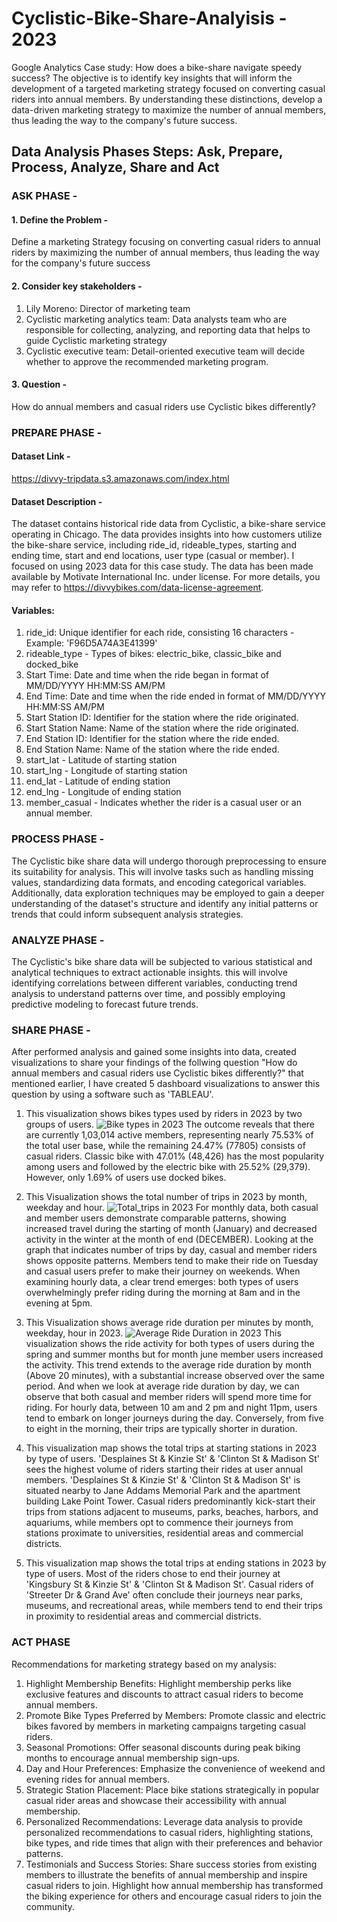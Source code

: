 # Cyclistic-Bike-Share-Analyisis - 2023
Google Analytics Case study: How does a bike-share navigate speedy success? The objective is to identify key insights that will inform the development of a targeted marketing strategy focused on converting casual riders into annual members. By understanding these distinctions, develop a data-driven marketing strategy to maximize the number of annual members, thus leading the way to the company's future success.
## Data Analysis Phases Steps: Ask, Prepare, Process, Analyze, Share and Act
### ASK PHASE - 
#### 1. Define the Problem - 
  Define a marketing Strategy focusing on converting casual riders to annual riders by maximizing the number of annual members, thus leading the way for the company's future success
#### 2. Consider key stakeholders - 
  1. Lily Moreno: Director of marketing team
  2. Cyclistic marketing analytics team: Data analysts team who are responsible for collecting, analyzing, and reporting data that helps to guide Cyclistic marketing strategy
  3. Cyclistic executive team: Detail-oriented executive team will decide whether to approve the recommended marketing program.
#### 3. Question - 
  How do annual members and casual riders use Cyclistic bikes differently?
### PREPARE PHASE - 
#### Dataset Link - 
https://divvy-tripdata.s3.amazonaws.com/index.html
#### Dataset Description - 
The dataset contains historical ride data from Cyclistic, a bike-share service operating in Chicago. The data provides insights into how customers utilize the bike-share service, including ride_id, rideable_types, starting and ending time, start and end locations, user type (casual or member). I focused on using 2023 data for this case study. The data has been made available by Motivate International Inc. under license. For more details, you may refer to https://divvybikes.com/data-license-agreement. 
#### Variables:
1. ride_id: Unique identifier for each ride, consisting 16 characters - Example: 'F96D5A74A3E41399'
2. rideable_type - Types of bikes: electric_bike, classic_bike and docked_bike
3. Start Time: Date and time when the ride began in format of MM/DD/YYYY HH:MM:SS AM/PM
4. End Time: Date and time when the ride ended in format of MM/DD/YYYY HH:MM:SS AM/PM
5. Start Station ID: Identifier for the station where the ride originated.
6. Start Station Name: Name of the station where the ride originated.
7. End Station ID: Identifier for the station where the ride ended.
8. End Station Name: Name of the station where the ride ended.
9. start_lat - Latitude of starting station
10. start_lng - Longitude of starting station
11. end_lat - Latitude of ending station
12. end_lng - Longitude of ending station
13. member_casual - Indicates whether the rider is a casual user or an annual member.
### PROCESS PHASE - 
The Cyclistic bike share data will undergo thorough preprocessing to ensure its suitability for analysis. This will involve tasks such as handling missing values, standardizing data formats, and encoding categorical variables. Additionally, data exploration techniques may be employed to gain a deeper understanding of the dataset's structure and identify any initial patterns or trends that could inform subsequent analysis strategies.

### ANALYZE PHASE - 
The Cyclistic's bike share data will be subjected to various statistical and analytical techniques to extract actionable insights. this will involve identifying correlations between different variables, conducting trend analysis to understand patterns over time, and possibly employing predictive modeling to forecast future trends. 

### SHARE PHASE - 
After performed analysis and gained some insights into data, created visualizations to share your findings of the follwing question "How do annual members and casual riders use Cyclistic bikes differently?" that mentioned earlier, I have created 5 dashboard visualizations to answer this question by using a software such as 'TABLEAU'.
1. This visualization shows bikes types used by riders in 2023 by two groups of users.
  ![Bike types in 2023](https://github.com/Jyosna059/Cyclistic-Bike-Sales-Analyisis/assets/111238384/48619c73-c557-4dd0-a985-23b58dd7a06a)
  The outcome reveals that there are currently 1,03,014 active members, representing nearly 75.53% of the total user base, while the remaining 24.47% (77805) consists of casual riders. Classic bike with 47.01% (48,426) has the most popularity among users and followed by the electric bike with 25.52% (29,379). However, only 1.69% of users use docked bikes.
  
2. This Visualization shows the total number of trips in 2023 by month, weekday and hour.
   ![Total_trips in 2023](https://github.com/Jyosna059/Cyclistic-Bike-Sales-Analyisis/assets/111238384/a61b0633-265a-4e65-91ac-470b0157bbc0)
   For monthly data, both casual and member users demonstrate comparable patterns, showing increased travel during the starting of month (January) and decreased activity in the winter at the month of end (DECEMBER). Looking at the graph that indicates number of trips by day, casual and member riders shows opposite patterns. Members tend to make their ride on Tuesday and casual users prefer to make their journey on weekends. When examining hourly data, a clear trend emerges: both types of users overwhelmingly prefer riding during the morning at 8am and in the evening at 5pm.
   
3. This Visualization shows average ride duration per minutes by month, weekday, hour in 2023.
   ![Average Ride Duration in 2023](https://github.com/Jyosna059/Cyclistic-Bike-Sales-Analyisis/assets/111238384/a0a7aa90-aedd-4641-b3eb-80f9fb8d0b5e)
    This visualization shows the ride activity for both types of users during the spring and summer months but for month june member users increased the activity. This trend extends to the average ride duration by month (Above 20 minutes), with a substantial increase observed over the same period. And when we look at average ride duration by day, we can observe that both casual and member riders will spend more time for riding. For hourly data, between 10 am and 2 pm and night 11pm, users tend to embark on longer journeys during the day. Conversely, from five to eight in the morning, their trips are typically shorter in duration.

6. This visualization map shows the total trips at starting stations in 2023 by type of users.
  'Desplaines St & Kinzie St' & 'Clinton St & Madison St' sees the highest volume of riders starting their rides at user annual members. 'Desplaines St & Kinzie St' & 'Clinton St & Madison St' is situated nearby to Jane Addams Memorial Park and the apartment building Lake Point Tower. Casual riders predominantly kick-start their trips from stations adjacent to museums, parks, beaches, harbors, and aquariums, while members opt to commence their journeys from stations proximate to universities, residential areas and commercial districts.

7. This visualization map shows the total trips at ending stations in 2023 by type of users.
  Most of the riders chose to end their journey at 'Kingsbury St & Kinzie St' & 'Clinton St & Madison St'. Casual riders of 'Streeter Dr & Grand Ave' often conclude their journeys near parks, museums, and recreational areas, while members tend to end their trips in proximity to residential areas and commercial districts.

### ACT PHASE
Recommendations for marketing strategy based on my analysis:
1. Highlight Membership Benefits: Highlight membership perks like exclusive features and discounts to attract casual riders to become annual members.
2. Promote Bike Types Preferred by Members: Promote classic and electric bikes favored by members in marketing campaigns targeting casual riders.
3. Seasonal Promotions: Offer seasonal discounts during peak biking months to encourage annual membership sign-ups.
4. Day and Hour Preferences: Emphasize the convenience of weekend and evening rides for annual members.
5. Strategic Station Placement: Place bike stations strategically in popular casual rider areas and showcase their accessibility with annual membership.
6. Personalized Recommendations: Leverage data analysis to provide personalized recommendations to casual riders, highlighting stations, bike types, and ride times that align with their preferences and behavior patterns.
7. Testimonials and Success Stories: Share success stories from existing members to illustrate the benefits of annual membership and inspire casual riders to join. Highlight how annual membership has transformed the biking experience for others and encourage casual riders to join the community.
